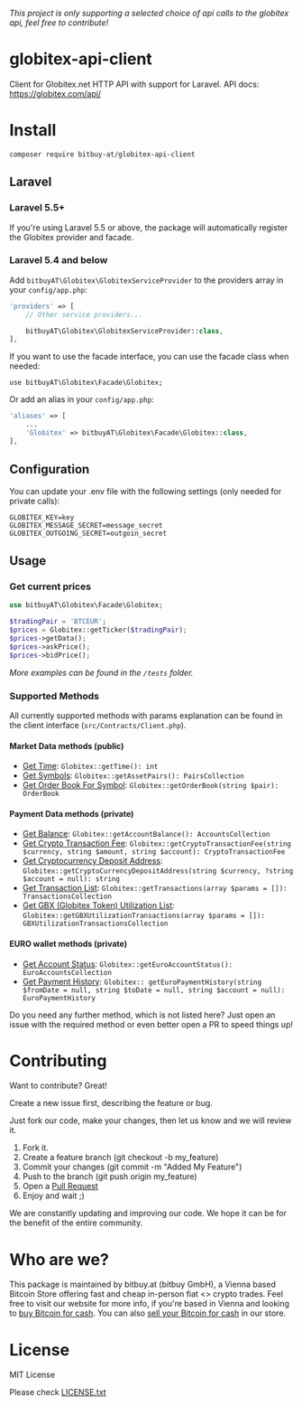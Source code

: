 _This project is only supporting a selected choice of api calls to the globitex api, feel free to contribute!_

# globitex-api-client

Client for Globitex.net HTTP API with support for Laravel.
API docs: https://globitex.com/api/

# Install

`composer require bitbuy-at/globitex-api-client`

## Laravel

### Laravel 5.5+

If you're using Laravel 5.5 or above, the package will automatically register the Globitex provider and facade.

### Laravel 5.4 and below

Add `bitbuyAT\Globitex\GlobitexServiceProvider` to the providers array in your `config/app.php`:

```php
'providers' => [
    // Other service providers...

    bitbuyAT\Globitex\GlobitexServiceProvider::class,
],
```

If you want to use the facade interface, you can use the facade class when needed:

```
use bitbuyAT\Globitex\Facade\Globitex;
```

Or add an alias in your `config/app.php`:

```php
'aliases' => [
    ...
    'Globitex' => bitbuyAT\Globitex\Facade\Globitex::class,
],
```

## Configuration

You can update your .env file with the following settings (only needed for private calls):

```
GLOBITEX_KEY=key
GLOBITEX_MESSAGE_SECRET=message_secret
GLOBITEX_OUTGOING_SECRET=outgoin_secret
```

## Usage

### Get current prices

```php
use bitbuyAT\Globitex\Facade\Globitex;

$tradingPair = 'BTCEUR';
$prices = Globitex::getTicker($tradingPair);
$prices->getData();
$prices->askPrice();
$prices->bidPrice();
```

_More examples can be found in the `/tests` folder._

### Supported Methods

All currently supported methods with params explanation can be found in the client interface (`src/Contracts/Client.php`).

#### Market Data methods (public)

- [Get Time](https://globitex.com/api/#restGetTime): `Globitex::getTime(): int`
- [Get Symbols](https://globitex.com/api/#restGetSymbols): `Globitex::getAssetPairs(): PairsCollection`
- [Get Order Book For Symbol](https://globitex.com/api/#restGetOrderBook): `Globitex::getOrderBook(string $pair): OrderBook`

#### Payment Data methods (private)

- [Get Balance](https://globitex.com/api/#GetBalance): `Globitex::getAccountBalance(): AccountsCollection`
- [Get Crypto Transaction Fee](https://globitex.com/api/#CryptoAddressGet): `Globitex::getCryptoTransactionFee(string $currency, string $amount, string $account): CryptoTransactionFee`
- [Get Cryptocurrency Deposit Address](https://globitex.com/api/#CryptoAddressGet): `Globitex::getCryptoCurrencyDepositAddress(string $currency, ?string $account = null): string`
- [Get Transaction List](https://globitex.com/api/#GetTransactionList): `Globitex::getTransactions(array $params = []): TransactionsCollection`
- [Get GBX (Globitex Token) Utilization List](https://globitex.com/api/#GbxUtilizationList): `Globitex::getGBXUtilizationTransactions(array $params = []): GBXUtilizationTransactionsCollection`

#### EURO wallet methods (private)

- [Get Account Status](https://globitex.com/api/#GetAccountStatus): `Globitex::getEuroAccountStatus(): EuroAccountsCollection`
- [Get Payment History](https://globitex.com/api/#GetPaymentHistory): `Globitex:: getEuroPaymentHistory(string $fromDate = null, string $toDate = null, string $account = null): EuroPaymentHistory`

Do you need any further method, which is not listed here? Just open an issue with the required method or even better open a PR to speed things up!

# Contributing

Want to contribute? Great!

Create a new issue first, describing the feature or bug.

Just fork our code, make your changes, then let us know and we will review it.

1. Fork it.
2. Create a feature branch (git checkout -b my_feature)
3. Commit your changes (git commit -m "Added My Feature")
4. Push to the branch (git push origin my_feature)
5. Open a [Pull Request](https://github.com/bitbuyAT/globitex-api-client/compare)
6. Enjoy and wait ;)

We are constantly updating and improving our code. We hope it can be for the benefit of the entire community.

# Who are we?

This package is maintained by bitbuy.at (bitbuy GmbH), a Vienna based Bitcoin Store offering fast and cheap in-person fiat <> crypto trades. Feel free to visit our website for more info, if you're based in Vienna and looking to [buy Bitcoin for cash](https://bitbuy.at/buy/bitcoin/). You can also [sell your Bitcoin for cash](https://bitbuy.at/sell/bitcoin/) in our store.

# License

MIT License

Please check [LICENSE.txt](https://github.com/bitbuyAT/globitex-api-client/blob/master/LICENSE.txt)
